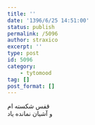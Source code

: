 ```yaml
---
title: ''
date: '1396/6/25 14:51:00'
status: publish
permalink: /5096
author: straxico
excerpt: ''
type: post
id: 5096
category:
    - tytomood
tag: []
post_format: []
---
```

قفس شکسته ام  
و آشیان نمانده یاد